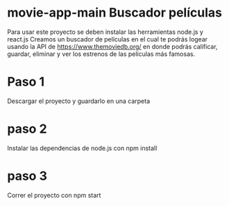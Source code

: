 # movie-app-main Buscador películas 
Para usar este proyecto se deben instalar las herramientas node.js y react.js 
Creamos un buscador de películas en el cual te podrás logear usando la API de https://www.themoviedb.org/ en donde podrás calificar, guardar, eliminar y ver los estrenos 
de las películas más famosas. 
# Paso 1 
Descargar el proyecto y guardarlo en una carpeta 
# paso 2 
Instalar las dependencias de node.js con npm install 
# paso 3 
Correr el proyecto con npm start 

